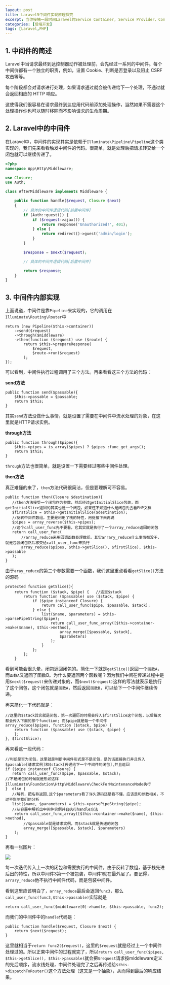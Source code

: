 ```yaml
---
layout: post
title: Laravel5中间件实现原理探究
excerpt: 当你接触一段时间Laravel的Service Container, Service Provider，Contracts和Facade后，也许已经知道它们是什么了，但是对于如何使用，在什么时候使用，以及它们之间的关系是什么，还不是非常清楚。 
categories: [后端开发]
tags: [Laravel,PHP]
---
```


## 1. 中间件的简述

Laravel中当请求最终到达控制器动作被处理前，会先经过一系列的中间件。每个中间价都有一个独立的职责，例如，设置 Cookie、判断是否登录以及阻止 CSRF 攻击等等。

每个阶段都会对请求进行处理，如果请求通过就会被传递给下一个处理，不通过就会返回相应的 HTTP 响应。

这使得我们很容易在请求最终到达应用代码前添加处理操作，当然如果不需要这个处理操作你也可以随时移除而不影响请求的生命周期。

## 2. Laravel中的中间件

在Laravel中，中间件的实现其实是依赖于`Illuminate\Pipeline\Pipeline`这个类实现的，我们先来看看触发中间件的代码。很简单，就是处理后把请求转交给一个闭包就可以继续传递了。

``` php
<?php
namespace App\Http\Middleware;

use Closure;
use Auth;

class AfterMiddleware implements Middleware {

    public function handle($request, Closure $next)
    {
      	// 具体的中间件逻辑代码[前置中间件]
        if (Auth::guest()) {
            if ($request->ajax()) {
                return response('Unauthorized!', 401);
            } else {
                return redirect()->guest('admin/login');
            }
        }

        $response = $next($request);

        // 具体的中间件逻辑代码[后置中间件]

        return $response;
    }
}
```

## 3. 中间件内部实现

上面说道，中间件是靠`Pipeline`来实现的，它的调用在`Illuminate\Routing\Router`中

``` 
return (new Pipeline($this->container))
    ->send($request)
    ->through($middleware)
    ->then(function ($request) use ($route) {
        return $this->prepareResponse(
            $request,
            $route->run($request)
        );
});
```

可以看到，中间件执行过程调用了三个方法。再来看看这三个方法的代码：

**send方法**

``` 
public function send($passable){
    $this->passable = $passable;
    return $this;
}

```

其实`send`方法没做什么事情，就是设置了需要在中间件中流水处理的对象，在这里就是HTTP请求实例。

**through方法**

``` 
public function through($pipes){
    $this->pipes = is_array($pipes) ? $pipes :func_get_args();
    return $this;
}

```

`through`方法也很简单，就是设置一下需要经过哪些中间件处理。

**then方法**

真正难懂的来了，`then`方法代码很简洁，但是要理解可不容易。

``` 
public function then(Closure $destination){
   //then方法接受一个闭包作为参数，然后经过getInitialSlice包装，而getInitialSlice返回的其实也是一个闭包，如果还不知道什么是闭包先去看PHP文档
   $firstSlice = $this->getInitialSlice($destination);
   //反转中间件数组，主要是利用了栈的特性，用处接下来再说
   $pipes = array_reverse($this->pipes);
   //这个call_user_func先不要看，它其实就是执行了一个array_reduce返回的闭包
   return call_user_func(
       //array_reduce来用回调函数处理数组。其实arrary_reduce什么事情都没干，就是包装闭包然后移交给call_user_func来执行
       array_reduce($pipes, $this->getSlice(), $firstSlice), $this->passable
   );
}

```

由于`aray_reduce`的第二个参数需要一个函数，我们这里重点看看`getSlice()`方法的源码

``` 
protected function getSlice(){
    return function ($stack, $pipe) {   //这里$stack
        return function ($passable) use ($stack, $pipe) {
            if ($pipe instanceof Closure) {
                return call_user_func($pipe, $passable, $stack);
            } else {
                list($name, $parameters) = $this->parsePipeString($pipe);
                    return call_user_func_array([$this->container->make($name), $this->method],
                        array_merge([$passable, $stack],
                        $parameters)
                    );
                }
            };
        };
    }

```

看到可能会很头晕，闭包返回闭包的。简化一下就是`getSlice()`返回一个`函数A`，而`函数A`又返回了函数B。为什么要返回两个函数呢？因为我们中间在传递过程中是用`$next($request)`来传递对象的，而`$next($request)`这样的写法就表示是执行了这个闭包，这个闭包就是`函数A`，然后返回`函数B`，可以给下一个中间件继续传递。

再来简化一下代码就是：

``` 
//这里的$stack其实就是闭包，第一次遍历的时候会传入$firstSlice这个闭包，以后每次都会传入下面的那个function; 而$pipe就是每一个中间件
array_reduce($pipes, function ($stack, $pipe) {
    return function ($passable) use ($stack, $pipe) {
    };
}, $firstSlice);

```

再来看这一段代码：

``` 
//判断是否为闭包，这里就是判断中间件形式是不是闭包，是的话直接执行并且传入$passable[请求实例]和$stack[传递给下一个中间件的闭包],并且返回
if ($pipe instanceof Closure) {
   return call_user_func($pipe, $passable, $stack);
//不是闭包的时候就是形如这样Illuminate\Foundation\Http\Middleware\CheckForMaintenanceMode执行
}  else {
   //解析，把名称返回,这个$parameters看了许久源码还是看不懂，应该是和参数相关，不过不影响我们的分析
   list($name, $parameters) = $this->parsePipeString($pipe);
   //从容器中解析出中间件实例并且执行handle方法
    return call_user_func_array([$this->container->make($name), $this->method],
        //$passable就是请求实例，而$stack就是传递的闭包
        array_merge([$passable, $stack], $parameters)
    );
}

```

再看一张图片：

![](http://static.zhnytech.com/blog/2016/05/1158060-23fcc713abbc708c.png)

每一次迭代传入上一次的闭包和需要执行的中间件，由于反转了数组，基于栈先进后出的特性，所以中间件3第一个被包装，中间件1就在最外层了。要记得，`arrary_reduce`他不执行中间件代码，而是包装中间件。

看到这里应该明白了，`array_reduce`最后会返回`func3`，那么`call_user_func(func3,$this->passable)`实际就是

``` 
return call_user_func($middleware[0]->handle, $this->passable, func2);

```

而我们的中间件中的`handle`代码是：

``` 
public function handle($request, Closure $next) {
    return $next($request);
}

```

这里就相当于`return func2($request)`，这里的`$request`就是经过上一个中间件处理过的。所以正果中间件的过程就完了，所以`return call_user_func($pipes, $this->getSlice(), $this->passable)`就会把`$request`请求按middleware定义的先后顺序，流水线处理，中间件处理完了之后再传递给`$this->dispatchToRouter()`这个方法处理（这又是一个抽象），从而得到最后的响应结果。